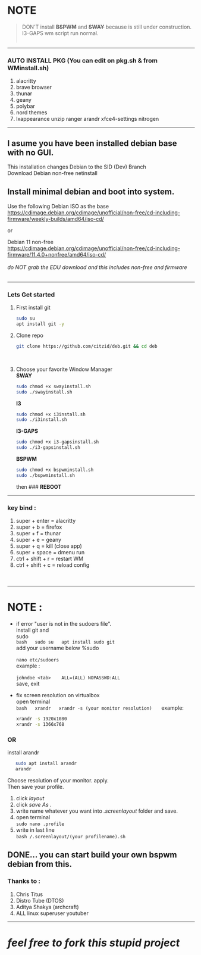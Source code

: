 
# NOTE

> DON'T install  **~~BSPWM~~** and **~~SWAY~~** because is still under construction.<br
> /> I3-GAPS wm script run normal.<br /> <br />


---------------------------------------------------------------------------------------------------------------------------------------------------------
### AUTO INSTALL PKG (You can edit on pkg.sh & from WMinstall.sh)<br />
  1. alacritty
  2. brave browser
  3. thunar
  4. geany
  5. polybar
  6. nord themes
  7. lxappearance unzip ranger arandr xfce4-settings nitrogen


---------------------------------------------------------------------------------------------------------------------------------------------------------
## I asume you have been installed debian base with no GUI.<br />
This installation changes Debian to the SID (Dev) Branch<br />
Download Debian non-free netinstall<br />
    
## Install minimal debian and boot into system. 
Use the following Debian ISO as the base<br />
https://cdimage.debian.org/cdimage/unofficial/non-free/cd-including-firmware/weekly-builds/amd64/iso-cd/
    
or

Debian 11 non-free <br />
https://cdimage.debian.org/cdimage/unofficial/non-free/cd-including-firmware/11.4.0+nonfree/amd64/iso-cd/ <br />
<br />
_do NOT grab the EDU download and this includes non-free and firmware_ <br />
<br />



---------------------------------------------------------------------------------------------------------------------------------------------------------
### Lets Get started<br />
1. First install git
      ```bash
      sudo su
      apt install git -y
      ```

2. Clone repo <br />
      ```bash
      git clone https://github.com/citzid/deb.git && cd deb
      ```
   <br />
3. Choose your favorite Window Manager<br />
   **SWAY**<br />
      ```bash
      sudo chmod +x swayinstall.sh
      sudo ./swayinstall.sh
      ```
   **I3**<br />
      ```bash
      sudo chmod +x i3install.sh
      sudo ./i3install.sh
      ```
   **I3-GAPS**<br />
      ```bash
      sudo chmod +x i3-gapsinstall.sh
      sudo ./i3-gapsinstall.sh
      ```
   **BSPWM**<br />
      ```bash
      sudo chmod +x bspwminstall.sh
      sudo ./bspwminstall.sh
      ```
      then ### **REBOOT**

--------------------------------------------------------------------------------------------------------------------------------------------------------
### key bind : 
1. super + enter = alacritty <br />
2. super + b = firefox <br />
3. super + f = thunar <br />
4. super + e = geany <br />
5. super + q = kill (close app) <br />
6. super + space = dmenu run <br />
7. ctrl + shift + r = restart WM <br />
8. ctrl + shift + c = reload config<br /><br /><br />





---------------------------------------------------------------------------------------------------------------------------------------------------------
# NOTE : 

 - if error "user is not in the sudoers file". <br /> 
   install git and   
   sudo<br /> 
     ```bash   sudo su   apt install sudo git   ```   <br /> 
   add your username below %sudo <br />  
         ```nano etc/sudoers```    <br />
         example : <br />   
         ```johndoe <tab>    ALL=(ALL) NOPASSWD:ALL```   
   save, exit  
         
 - fix screen resolution on virtualbox <br />   open terminal   <br /> 
   ```bash   xrandr   xrandr -s (your monitor resolution)   ```
   example:<br /> 	
   ```bash
   xrandr -s 1920x1080 	         
   xrandr -s 1366x768

    ```

     
### OR

install arandr <br />

```bash
   sudo apt install arandr
   arandr
   ```

Choose resolution of your monitor. apply.<br />
Then save your profile. <br /> 
1. click _layout_<br /> 
2. click _save As_ . 
3. write name whatever you want into _.screenlayout_ folder and save.
4. open terminal <br />
```sudo nano .profile```
5. write in last line <br />
```bash /.screenlayout/(your profilename).sh```

DONE... you can start build your own bspwm debian from this.<br />
---------------------------------------------------------------------------------------------------------------------------------------------------------

### Thanks to :<br />
1. Chris Titus<br />
2. Distro Tube (DTOS)<br />
3. Aditya Shakya (archcraft)<br />
4. ALL linux superuser youtuber<br />

---------------------------------------------------------------------------------------------------------------------------------------------------------

# _*feel free to fork this stupid project*_
